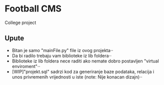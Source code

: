 # Football CMS
College project

## Upute
* Bitan je samo "mainFile.py" file iz ovog projekta⋅⋅
* Da bi radilo trebaju vam biblioteke iz lib foldera⋅⋅
* Biblioteke iz lib foldera nece raditi ako nemate dobro postavljen "virtual enviroment"⋅⋅
* [WIP]"projekt.sql" sadrzi kod za generiranje baze podataka, relacija i unos privremenih vrijednosti u iste (note: Nije konacan dizajn)⋅⋅
